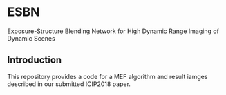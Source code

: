 # ESBN
Exposure-Structure Blending Network for High Dynamic Range Imaging of Dynamic Scenes

## Introduction
This repository provides a code for a MEF algorithm and result iamges described in our submitted ICIP2018 paper.
